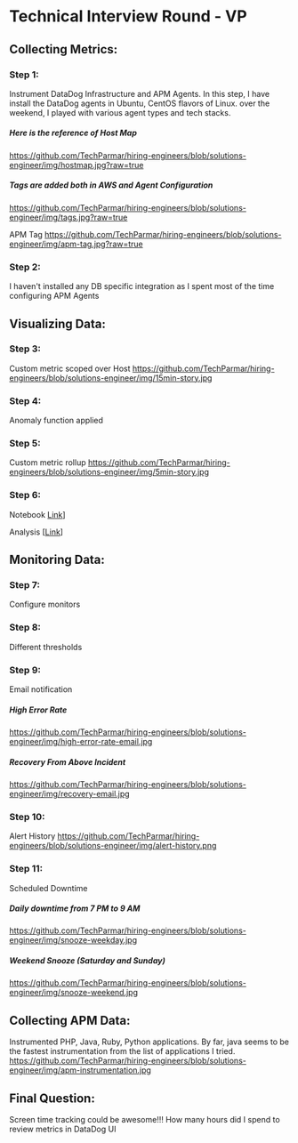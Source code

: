 # Technical Interview Round - VP


## Collecting Metrics:
### Step 1:
Instrument DataDog Infrastructure and APM Agents.
In this step, I have install the DataDog agents in Ubuntu, CentOS flavors of Linux. over the weekend, I played with various agent types and tech stacks.

##### Here is the reference of Host Map
https://github.com/TechParmar/hiring-engineers/blob/solutions-engineer/img/hostmap.jpg?raw=true
##### Tags are added both in AWS and Agent Configuration
https://github.com/TechParmar/hiring-engineers/blob/solutions-engineer/img/tags.jpg?raw=true

APM Tag
https://github.com/TechParmar/hiring-engineers/blob/solutions-engineer/img/apm-tag.jpg?raw=true

### Step 2:
I haven't installed any DB specific integration as I spent most of the time configuring APM Agents

## Visualizing Data:

### Step 3:
Custom metric scoped over Host
https://github.com/TechParmar/hiring-engineers/blob/solutions-engineer/img/15min-story.jpg

### Step 4:
Anomaly function applied

### Step 5:
Custom metric rollup
https://github.com/TechParmar/hiring-engineers/blob/solutions-engineer/img/5min-story.jpg

### Step 6:
Notebook [Link](https://app.datadoghq.com/notebook/110047/Analysis%20Notebook)]

Analysis [[Link](https://app.datadoghq.com/notebook/110047/Analysis-Notebook?cell=soqfsrv8)]

## Monitoring Data:

### Step 7:
Configure monitors


### Step 8:
Different thresholds

### Step 9:
Email notification

##### High Error Rate
https://github.com/TechParmar/hiring-engineers/blob/solutions-engineer/img/high-error-rate-email.jpg

##### Recovery From Above Incident
https://github.com/TechParmar/hiring-engineers/blob/solutions-engineer/img/recovery-email.jpg


### Step 10:
Alert History
https://github.com/TechParmar/hiring-engineers/blob/solutions-engineer/img/alert-history.png

### Step 11:
Scheduled Downtime

##### Daily downtime from 7 PM to 9 AM
https://github.com/TechParmar/hiring-engineers/blob/solutions-engineer/img/snooze-weekday.jpg

##### Weekend Snooze (Saturday and Sunday)
https://github.com/TechParmar/hiring-engineers/blob/solutions-engineer/img/snooze-weekend.jpg

## Collecting APM Data:
Instrumented PHP, Java, Ruby, Python applications. By far, java seems to be the fastest instrumentation from the list of applications I tried.
https://github.com/TechParmar/hiring-engineers/blob/solutions-engineer/img/apm-instrumentation.jpg

## Final Question:
Screen time tracking could be awesome!!! How many hours did I spend to review metrics in DataDog UI
